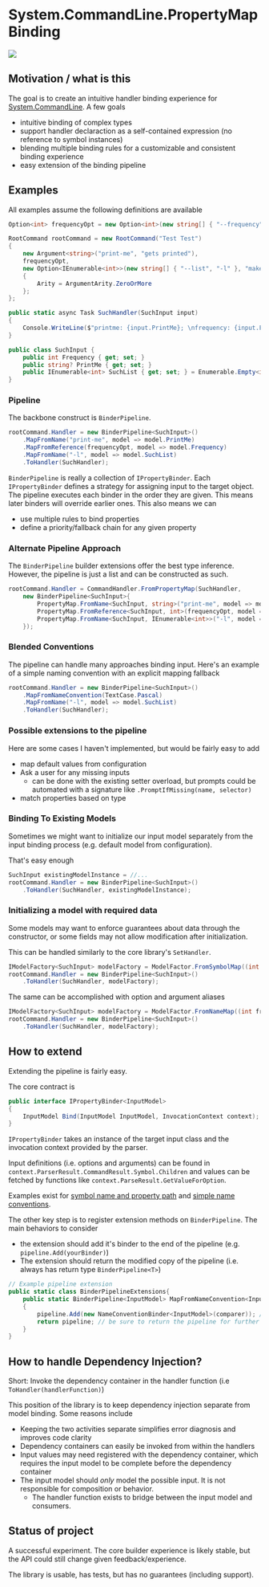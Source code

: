﻿
# System.CommandLine.PropertyMapBinding
[![](https://badgen.net/nuget/v/farlee2121.System.CommandLine.PropertyMapBinder)](https://www.nuget.org/packages/farlee2121.System.CommandLine.PropertyMapBinder)

## Motivation / what is this
The goal is to create an intuitive handler binding experience for [System.CommandLine](https://github.com/dotnet/command-line-api).
A few goals
- intuitive binding of complex types
- support handler declaraction as a self-contained expression (no reference to symbol instances)
- blending multiple binding rules for a customizable and consistent binding experience
- easy extension of the binding pipeline


## Examples

All examples assume the following definitions are available

```cs
Option<int> frequencyOpt = new Option<int>(new string[] { "--frequency", "-f" }, "such description");

RootCommand rootCommand = new RootCommand("Test Test")
{
    new Argument<string>("print-me", "gets printed"),
    frequencyOpt, 
    new Option<IEnumerable<int>>(new string[] { "--list", "-l" }, "make sure lists work")
    {
        Arity = ArgumentArity.ZeroOrMore
    };
};

public static async Task SuchHandler(SuchInput input)
{
    Console.WriteLine($"printme: {input.PrintMe}; \nfrequency: {input.Frequency}; \nlist:{string.Join(",",input.SuchList)}");
}

public class SuchInput {
    public int Frequency { get; set; }
    public string? PrintMe { get; set; }
    public IEnumerable<int> SuchList { get; set; } = Enumerable.Empty<int>();
}
```

### Pipeline
The backbone construct is `BinderPipeline`. 

```cs
rootCommand.Handler = new BinderPipeline<SuchInput>()
    .MapFromName("print-me", model => model.PrintMe)
    .MapFromReference(frequencyOpt, model => model.Frequency)
    .MapFromName("-l", model => model.SuchList)
    .ToHandler(SuchHandler);
```

`BinderPipeline` is really a collection of `IPropertyBinder`. Each `IPropertyBinder` defines a strategy for assigning input to the target object.
The pipeline executes each binder in the order they are given. This means later binders will override earlier ones. This also means we can
- use multiple rules to bind properties
- define a priority/fallback chain for any given property

### Alternate Pipeline Approach

The `BinderPipeline` builder extensions offer the best type inference. However, the pipeline is just a list and can be constructed as such.

```cs
rootCommand.Handler = CommandHandler.FromPropertyMap(SuchHandler,
    new BinderPipeline<SuchInput>{
        PropertyMap.FromName<SuchInput, string>("print-me", model => model.PrintMe ),
        PropertyMap.FromReference<SuchInput, int>(frequencyOpt, model => model.Frequency),
        PropertyMap.FromName<SuchInput, IEnumerable<int>>("-l", model => model.SuchList)
    });
```

### Blended Conventions

The pipeline can handle many approaches binding input. Here's an example of a simple naming convention with an explicit mapping fallback

```cs
rootCommand.Handler = new BinderPipeline<SuchInput>()
    .MapFromNameConvention(TextCase.Pascal)
    .MapFromName("-l", model => model.SuchList)
    .ToHandler(SuchHandler);
```
### Possible extensions to the pipeline
Here are some cases I haven't implemented, but would be fairly easy to add
- map default values from configuration 
- Ask a user for any missing inputs 
  - can be done with the existing setter overload, but prompts could be automated with a signature like `.PromptIfMissing(name, selector)`
- match properties based on type

### Binding To Existing Models

Sometimes we might want to initialize our input model separately from the input binding process (e.g. default model from configuration).

That's easy enough
```cs
SuchInput existingModelInstance = //...
rootCommand.Handler = new BinderPipeline<SuchInput>()
    .ToHandler(SuchHandler, existingModelInstance);
```

### Initializing a model with required data

Some models may want to enforce guarantees about data through the constructor, or some fields may not allow modification after initialization.

This can be handled similarly to the core library's `SetHandler`.

```cs
IModelFactory<SuchInput> modelFactory = ModelFactor.FromSymbolMap((int frequency, string printMe) => new InputModel(frequency, printMe), frequencyOpt, printMeArg);
rootCommand.Handler = new BinderPipeline<SuchInput>()
    .ToHandler(SuchHandler, modelFactory);
```

The same can be accomplished with option and argument aliases

```cs
IModelFactory<SuchInput> modelFactory = ModelFactor.FromNameMap((int frequency, string printMe) => new InputModel(frequency, printMe), "-f", "print-me");
rootCommand.Handler = new BinderPipeline<SuchInput>()
    .ToHandler(SuchHandler, modelFactory);
```


## How to extend

Extending the pipeline is fairly easy.

The core contract is 
```cs
public interface IPropertyBinder<InputModel>
{
    InputModel Bind(InputModel InputModel, InvocationContext context);
}
```
`IPropertyBinder` takes an instance of the target input class and the invocation context provided by the parser.

Input definitions (i.e. options and arguments) can be found in `context.ParserResult.CommandResult.Symbol.Children`
and values can be fetched by functions like `context.ParseResult.GetValueForOption`.

Examples exist for [symbol name and property path](./Core/PropertyMap.cs) and [simple name conventions](./CliExample/NamingConventionPipelineBinder.cs).

The other key step is to register extension methods on `BinderPipeline`. The main behaviors to consider
- the extension should add it's binder to the end of the pipeline (e.g. `pipeline.Add(yourBinder)`)
- The extension should return the modified copy of the pipeline (i.e. always has return type `BinderPipeline<T>`)

```cs
// Example pipeline extension
public static class BinderPipelineExtensions{
    public static BinderPipeline<InputModel> MapFromNameConvention<InputModel>(this BinderPipeline<InputModel> pipeline, NameConventionComparer comparer)
    {
        pipeline.Add(new NameConventionBinder<InputModel>(comparer)); // this adds an IPropertyBinder<T>
        return pipeline; // be sure to return the pipeline for further chaining
    }
}
```

## How to handle Dependency Injection?

Short: Invoke the dependency container in the handler function (i.e `ToHandler(handlerFunction)`)

This position of the library is to keep dependency injection separate from model binding. Some reasons include
- Keeping the two activities separate simplifies error diagnosis and improves code clarity
- Dependency containers can easily be invoked from within the handlers
- Input values may need registered with the dependency container, which requires the input model to be complete before the dependency container
- The input model should *only* model the possible input. It is not responsible for composition or behavior. 
  - The handler function exists to bridge between the input model and consumers.


## Status of project

A successful experiment. The core builder experience is likely stable, but the API could still change given feedback/experience.

The library is usable, has tests, but has no guarantees (including support).

<!-- ## How to Contribute -->